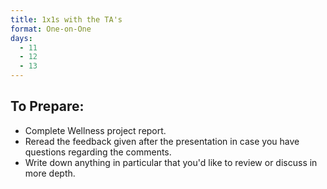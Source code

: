 ```yaml
---
title: 1x1s with the TA's
format: One-on-One
days:
  - 11
  - 12
  - 13
---
```


To Prepare:
------------
- Complete Wellness project report.
- Reread the feedback given after the presentation in case you have questions regarding the comments.
- Write down anything in particular that you'd like to review or discuss in more depth.
